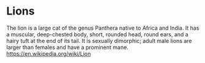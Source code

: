 # Lions
The lion is a large cat of the genus Panthera native to Africa and India. It has a muscular, deep-chested body, short, rounded head, round ears, and a hairy tuft at the end of its tail. It is sexually dimorphic; adult male lions are larger than females and have a prominent mane. https://en.wikipedia.org/wiki/Lion
